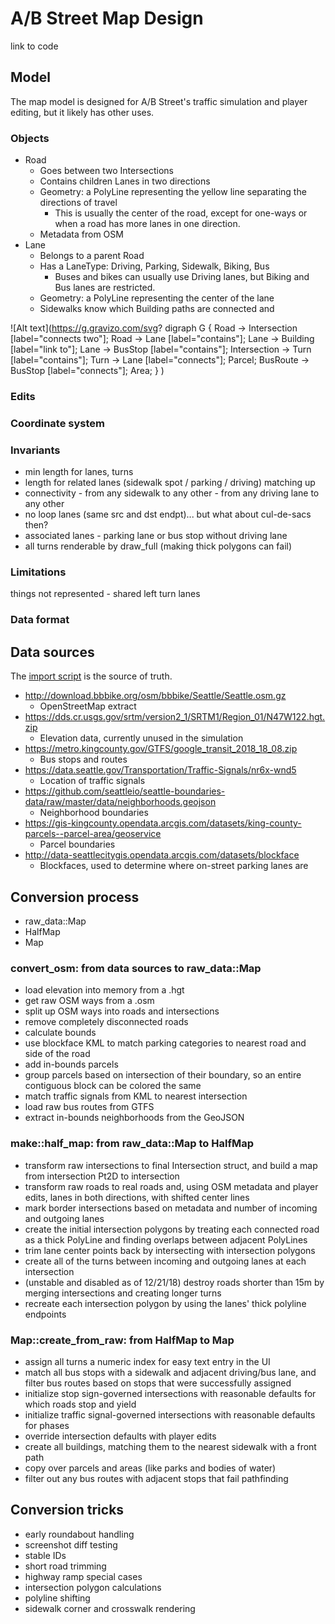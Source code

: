# A/B Street Map Design

link to code

## Model

The map model is designed for A/B Street's traffic simulation and player
editing, but it likely has other uses.

### Objects

* Road
	* Goes between two Intersections
	* Contains children Lanes in two directions
	* Geometry: a PolyLine representing the yellow line separating the directions of travel
		- This is usually the center of the road, except for one-ways
		  or when a road has more lanes in one direction.
	* Metadata from OSM
* Lane
	* Belongs to a parent Road
	* Has a LaneType: Driving, Parking, Sidewalk, Biking, Bus
		- Buses and bikes can usually use Driving lanes, but Biking and
		  Bus lanes are restricted.
	* Geometry: a PolyLine representing the center of the lane
	* Sidewalks know which Building paths are connected and 

![Alt text](https://g.gravizo.com/svg?
  digraph G {
    Road -> Intersection [label="connects two"];
    Road -> Lane [label="contains"];
    Lane -> Building [label="link to"];
    Lane -> BusStop [label="contains"];
    Intersection -> Turn [label="contains"];
    Turn -> Lane [label="connects"];
    Parcel;
    BusRoute -> BusStop [label="connects"];
    Area;
  }
)

### Edits

### Coordinate system

### Invariants

- min length for lanes, turns
- length for related lanes (sidewalk spot / parking / driving) matching up
- connectivity
        - from any sidewalk to any other
        - from any driving lane to any other
- no loop lanes (same src and dst endpt)... but what about cul-de-sacs then?
- associated lanes
        - parking lane or bus stop without driving lane
- all turns renderable by draw_full (making thick polygons can fail)

### Limitations

things not represented
	- shared left turn lanes

### Data format

## Data sources

The [import
script](https://github.com/dabreegster/abstreet/blob/master/import.sh) is the
source of truth.

* http://download.bbbike.org/osm/bbbike/Seattle/Seattle.osm.gz
	* OpenStreetMap extract
* https://dds.cr.usgs.gov/srtm/version2_1/SRTM1/Region_01/N47W122.hgt.zip
	* Elevation data, currently unused in the simulation
* https://metro.kingcounty.gov/GTFS/google_transit_2018_18_08.zip
	* Bus stops and routes
* https://data.seattle.gov/Transportation/Traffic-Signals/nr6x-wnd5
	* Location of traffic signals
* https://github.com/seattleio/seattle-boundaries-data/raw/master/data/neighborhoods.geojson
	* Neighborhood boundaries
* https://gis-kingcounty.opendata.arcgis.com/datasets/king-county-parcels--parcel-area/geoservice
	* Parcel boundaries
* http://data-seattlecitygis.opendata.arcgis.com/datasets/blockface
	* Blockfaces, used to determine where on-street parking lanes are

## Conversion process

*   raw_data::Map
*   HalfMap
*   Map

### convert_osm: from data sources to raw_data::Map

- load elevation into memory from a .hgt
- get raw OSM ways from a .osm
- split up OSM ways into roads and intersections
- remove completely disconnected roads
- calculate bounds
- use blockface KML to match parking categories to nearest road and side of the
  road
- add in-bounds parcels
- group parcels based on intersection of their boundary, so an entire
  contiguous block can be colored the same
- match traffic signals from KML to nearest intersection
- load raw bus routes from GTFS
- extract in-bounds neighborhoods from the GeoJSON

### make::half_map: from raw_data::Map to HalfMap

- transform raw intersections to final Intersection struct, and build a map
  from intersection Pt2D to intersection
- transform raw roads to real roads and, using OSM metadata and player edits,
  lanes in both directions, with shifted center lines
- mark border intersections based on metadata and number of incoming and
  outgoing lanes
- create the initial intersection polygons by treating each connected road as a
  thick PolyLine and finding overlaps between adjacent PolyLines
- trim lane center points back by intersecting with intersection polygons
- create all of the turns between incoming and outgoing lanes at each
  intersection
- (unstable and disabled as of 12/21/18) destroy roads shorter than 15m by
  merging intersections and creating longer turns
- recreate each intersection polygon by using the lanes' thick polyline
  endpoints

### Map::create_from_raw: from HalfMap to Map

- assign all turns a numeric index for easy text entry in the UI
- match all bus stops with a sidewalk and adjacent driving/bus lane, and filter
  bus routes based on stops that were successfully assigned
- initialize stop sign-governed intersections with reasonable defaults for
  which roads stop and yield
- initialize traffic signal-governed intersections with reasonable defaults for
  phases
- override intersection defaults with player edits
- create all buildings, matching them to the nearest sidewalk with a front path
- copy over parcels and areas (like parks and bodies of water)
- filter out any bus routes with adjacent stops that fail pathfinding

## Conversion tricks

- early roundabout handling
- screenshot diff testing
- stable IDs
- short road trimming
- highway ramp special cases
- intersection polygon calculations
- polyline shifting
- sidewalk corner and crosswalk rendering
